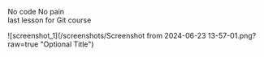 No code No pain\
last lesson for Git course

![screenshot_1](/screenshots/Screenshot from 2024-06-23 13-57-01.png?raw=true "Optional Title")
